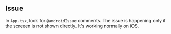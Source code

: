 ## Issue

In `App.tsx`, look for `@androidIssue` comments. The issue is happening only if the screeen is not shown directly. It's working normally on iOS.
